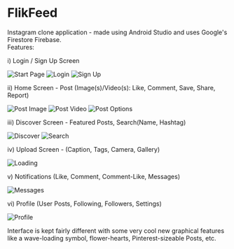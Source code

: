 # FlikFeed
Instagram clone application - made using Android Studio and uses Google's Firestore Firebase.  
Features:  

i) Login / Sign Up Screen

![Start Page](/Screenshots/Open.jpg)
![Login](/Screenshots/Login.jpg)
![Sign Up](/Screenshots/SignUp.jpg)

ii) Home Screen - Post (Image(s)/Video(s): Like, Comment, Save, Share, Report)  

![Post Image](/Screenshots/Image.jpg)
![Post Video](/Screenshots/Video.jpg)
![Post Options](/Screenshots/Options.jpg)

iii) Discover Screen - Featured Posts, Search(Name, Hashtag)  

![Discover](/Screenshots/Discover.jpg)
![Search](/Screenshots/Search.jpg)


iv) Upload Screen - (Caption, Tags, Camera, Gallery)  

![Loading](/Screenshots/Loading.jpg)

v) Notifications (Like, Comment, Comment-Like, Messages)  

![Messages](/Screenshots/Messages.jpg)

vi) Profile (User Posts, Following, Followers, Settings)  

![Profile](/Screenshots/Profile.jpg)

Interface is kept fairly different with some very cool new graphical features like a wave-loading symbol, flower-hearts, Pinterest-sizeable Posts, etc.  
